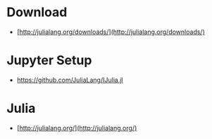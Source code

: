 # Download

* [http://julialang.org/downloads/](http://julialang.org/downloads/)

# Jupyter Setup

* https://github.com/JuliaLang/IJulia.jl

# Julia

* [http://julialang.org/](http://julialang.org/)




